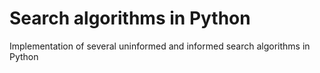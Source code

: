 # Search algorithms in Python
Implementation of several uninformed and informed search algorithms in Python
